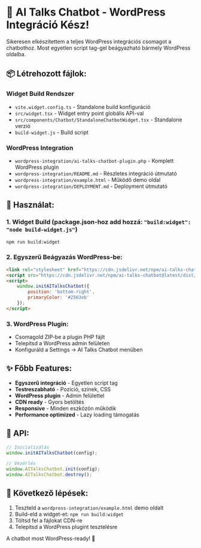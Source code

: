 # 🚀 AI Talks Chatbot - WordPress Integráció Kész!

Sikeresen elkészítettem a teljes WordPress integrációs csomagot a chatbothoz. Most egyetlen script tag-gel beágyazható bármely WordPress oldalba.

## 📦 Létrehozott fájlok:

### Widget Build Rendszer
- `vite.widget.config.ts` - Standalone build konfiguráció
- `src/widget.tsx` - Widget entry point globális API-val
- `src/components/Chatbot/StandaloneChatbotWidget.tsx` - Standalone verzió
- `build-widget.js` - Build script

### WordPress Integration
- `wordpress-integration/ai-talks-chatbot-plugin.php` - Komplett WordPress plugin
- `wordpress-integration/README.md` - Részletes integráció útmutató
- `wordpress-integration/example.html` - Működő demo oldal
- `wordpress-integration/DEPLOYMENT.md` - Deployment útmutató

## 🎯 Használat:

### 1. Widget Build (package.json-hoz add hozzá: `"build:widget": "node build-widget.js"`)
```bash
npm run build:widget
```

### 2. Egyszerű Beágyazás WordPress-be:
```html
<link rel="stylesheet" href="https://cdn.jsdelivr.net/npm/ai-talks-chatbot@latest/dist/ai-talks-chatbot.css">
<script src="https://cdn.jsdelivr.net/npm/ai-talks-chatbot@latest/dist/ai-talks-chatbot.umd.js"></script>
<script>
    window.initAITalksChatbot({
        position: 'bottom-right',
        primaryColor: '#2563eb'
    });
</script>
```

### 3. WordPress Plugin:
- Csomagold ZIP-be a plugin PHP fájlt
- Telepítsd a WordPress admin felületen
- Konfiguráld a Settings → AI Talks Chatbot menüben

## ✨ Főbb Features:

- **Egyszerű integráció** - Egyetlen script tag
- **Testreszabható** - Pozíció, színek, CSS
- **WordPress plugin** - Admin felülettel
- **CDN ready** - Gyors betöltés
- **Responsive** - Minden eszközön működik
- **Performance optimized** - Lazy loading támogatás

## 🔧 API:

```javascript
// Inicializálás
window.initAITalksChatbot(config);

// Vezérlés
window.AITalksChatbot.init(config);
window.AITalksChatbot.destroy();
```

## 📝 Következő lépések:

1. Teszteld a `wordpress-integration/example.html` demo oldalt
2. Build-eld a widget-et: `npm run build:widget`  
3. Töltsd fel a fájlokat CDN-re
4. Telepítsd a WordPress plugint tesztelésre

A chatbot most WordPress-ready! 🎉
